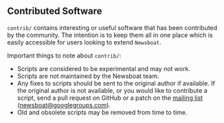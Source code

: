 Contributed Software
--------------------

`contrib/` contains interesting or useful software that has been contributed by
the community. The intention is to keep them all in one place which is easily
accessible for users looking to extend `Newsboat`.

Important things to note about `contrib/`:

* Scripts are considered to be experimental and may not work.
* Scripts are not maintained by the Newsboat team.
* Any fixes to scripts should be sent to the original author if available.  If
  the original author is not available, or you would like to contribute a
  script, send a pull request on GitHub or a patch on the [mailing
  list](https://groups.google.com/group/newsboat) (newsboat@googlegroups.com).
* Old and obsolete scripts may be removed from time to time.

